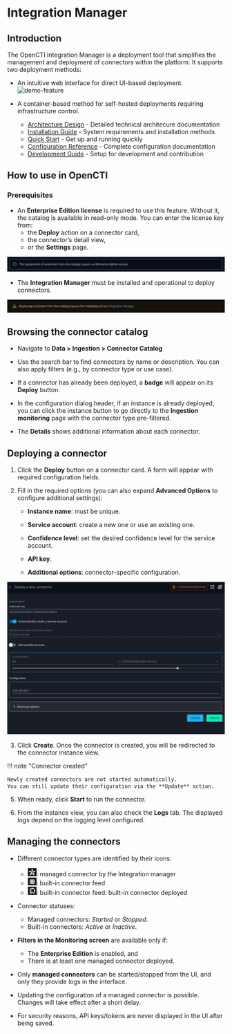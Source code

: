 # Integration Manager

## Introduction

The OpenCTI Integration Manager is a deployment tool that simplifies the management and deployment of connectors within the platform. It supports two deployment methods:

- An intuitive web interface for direct UI-based deployment.
![demo-feature](assets/integration-manager/overview-feature.gif)

- A container-based method for self-hosted deployments requiring infrastructure control.

    - [Architecture Design](integration-manager/architecture.md) - Detailed technical architecure documentation
    - [Installation Guide](integration-manager/installation.md) - System requirements and installation methods
    - [Quick Start](integration-manager/quick-start.md) - Get up and running quickly
    - [Configuration Reference](integration-manager/configuration.md) - Complete configuration documentation
    - [Development Guide](../development/integration-manager.md) - Setup for development and contribution


## How to use in OpenCTI

### Prerequisites

- An **Enterprise Edition license** is required to use this feature. Without it, the catalog is available in read-only mode. You can enter the license key from:
    - the **Deploy** action on a connector card,
    - the connector’s detail view,
    - or the **Settings** page.

![EE required](assets/integration-manager/ee-required.png)


- The **Integration Manager** must be installed and operational to deploy connectors.

![composer required](assets/integration-manager/composer-required.png)

## Browsing the connector catalog

- Navigate to **Data > Ingestion > Connector Catalog**

- Use the search bar to find connectors by name or description. You can also apply filters (e.g., by connector type or use case).

- If a connector has already been deployed, a **badge** will appear on its **Deploy** button.

- In the configuration dialog header, if an instance is already deployed, you can click the instance button to go directly to the **Ingestion monitoring** page with the connector type pre-filtered.

- The **Details** shows additional information about each connector.


## Deploying a connector

1. Click the **Deploy** button on a connector card. A form will appear with required configuration fields.

2. Fill in the required options (you can also expand **Advanced Options** to configure additional settings):

    - **Instance name**: must be unique.

    - **Service account**: create a new one or use an existing one.

    - **Confidence level**: set the desired confidence level for the service account.

    - **API key**.

    - **Additional options**: connector-specific configuration.

![connector form sample](assets/integration-manager/connector-form-sample.png)

3. Click **Create**. Once the connector is created, you will be redirected to the connector instance view.

!!! note "Connector created"

    Newly created connectors are not started automatically. 
    You can still update their configuration via the **Update** action.
    

5. When ready, click **Start** to run the connector.

6. From the instance view, you can also check the **Logs** tab. The displayed logs depend on the logging level configured.

## Managing the connectors

- Different connector types are identified by their icons:
    - ![managed](assets/integration-manager/managed-connector.png): managed connector by the Integration manager
    - ![managed](assets/integration-manager/built-in-connector.png): built-in connector feed
    - ![managed](assets/integration-manager/docker-connector.png): built-in connector feed: built-in connector deployed

- Connector statuses:
    - Managed connectors: *Started* or *Stopped*.
    - Built-in connectors: *Active* or *Inactive*.

- **Filters in the Monitoring screen** are available only if:
    - The **Enterprise Edition** is enabled, and
    - There is at least one managed connector deployed.

- Only **managed connectors** can be started/stopped from the UI, and only they provide logs in the interface. 

- Updating the configuration of a managed connector is possible. Changes will take effect after a short delay.

- For security reasons, API keys/tokens are never displayed in the UI after being saved.


